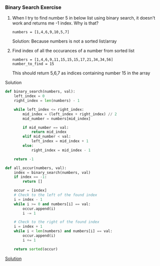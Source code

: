 ### Binary Search Exercise
1. When I try to find number 5 in below list using binary search, it doesn't work and returns me -1 index. Why is that?

    ```numbers = [1,4,6,9,10,5,7]```

   Solution:
   Because numbers is not a sorted list/array
    
1. Find index of all the occurances of a number from sorted list

    ```
    numbers = [1,4,6,9,11,15,15,15,17,21,34,34,56]
    number_to_find = 15  
    ```
   This should return 5,6,7 as indices containing number 15 in the array

Solution
```py
def binary_search(numbers, val):
    left_index = 0
    right_index = len(numbers) - 1

    while left_index <= right_index:
        mid_index = (left_index + right_index) // 2
        mid_number = numbers[mid_index]

        if mid_number == val:
            return mid_index
        elif mid_number < val:
            left_index = mid_index + 1
        else:
            right_index = mid_index - 1

    return -1

def all_occur(numbers, val):
    index = binary_search(numbers, val)
    if index == -1:
        return []

    occur = [index]
    # Check to the left of the found index
    i = index - 1
    while i >= 0 and numbers[i] == val:
        occur.append(i)
        i -= 1

    # Check to the right of the found index
    i = index + 1
    while i < len(numbers) and numbers[i] == val:
        occur.append(i)
        i += 1

    return sorted(occur)


```

       
    
[Solution](https://github.com/codebasics/data-structures-algorithms-python/blob/master/algorithms/1_BinarySearch/binary_search_exercise_solution.py)    
